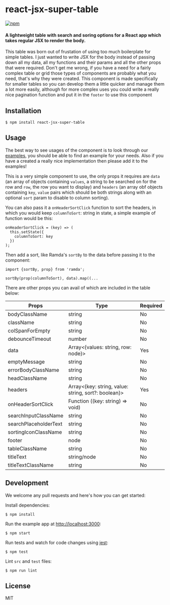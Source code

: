 # react-jsx-super-table
[![npm](https://img.shields.io/npm/v/react-jsx-super-table.svg)](https://www.npmjs.com/package/react-jsx-super-table)


#### A lightweight table with search and soring options for a React app which takes regular JSX to render the body.

This table was born out of frustation of using too much boilerplate for simple tables. I just wanted to write JSX for the body instead of passing down all my data, all my functions and their params and all the other props that were required. Don't get me wrong, if you have a need for a fairly complex table or grid those types of components are probably what you need, that's why they were created. This component is made specifically for smaller tables so you can develop them a little quicker and manage them a lot more easily, although for more complex uses you could write a really nice pagination function and put it in the `footer` to use this component

## Installation

```
$ npm install react-jsx-super-table
```

## Usage

The best way to see usages of the component is to look through our [examples](examples), you should be able to find an example for your needs. Also if you have a created a really nice implementation then please add it to the examples!

This is a very simple component to use, the only props it requires are `data` (an array of objects containing `values`, a string to be searched on for the row and `row`, the row you want to display) and `headers` (an array obf objects containing `key`, `value` pairs which should be both strings along with an optional `sort` param to disable to column sorting).

You can also pass it a `onHeaderSortClick` function to sort the headers, in which you would keep `columnToSort`: string in state, a simple example of function would be this:

```
onHeaderSortClick = (key) => (
  this.setState({
    columnToSort: key
  })
);
```

Then add a sort, like Ramda's `sortBy` to the data before passing it to the component:

```
import {sortBy, prop} from 'ramda';

sortBy(prop(columnToSort), data).map((...
```

There are other props you can avail of which are included in the table below:

| Props        | Type         | Required |
| ------------ | ------------ | ---------|
| bodyClassName | string | No |
| className | string | No |
| colSpanForEmpty | string | No |
| debounceTimeout | number | No |
| data | Array<{values: string, row: node}> | Yes |
| emptyMessage | string | No |
| errorBodyClassName | string | No |
| headClassName | string | No |
| headers | Array<{key: string, value: string, sort?: boolean}> | Yes |
| onHeaderSortClick | Function ((key: string) => void) | No |
| searchInputClassName | string | No |
| searchPlaceholderText | string | No |
| sortingIconClassName | string | No |
| footer | node | No |
| tableClassName | string | No |
| titleText | string/node | No |
| titleTextClassName | string | No |

## Development

We welcome any pull requests and here's how you can get started:

Install dependencies:

```
$ npm install
```

Run the example app at [http://localhost:3000](http://localhost:3000):

```
$ npm start
```

Run tests and watch for code changes using [jest](https://github.com/facebook/jest):

```
$ npm test
```

Lint `src` and `test` files:

```
$ npm run lint
```

## License

MIT
